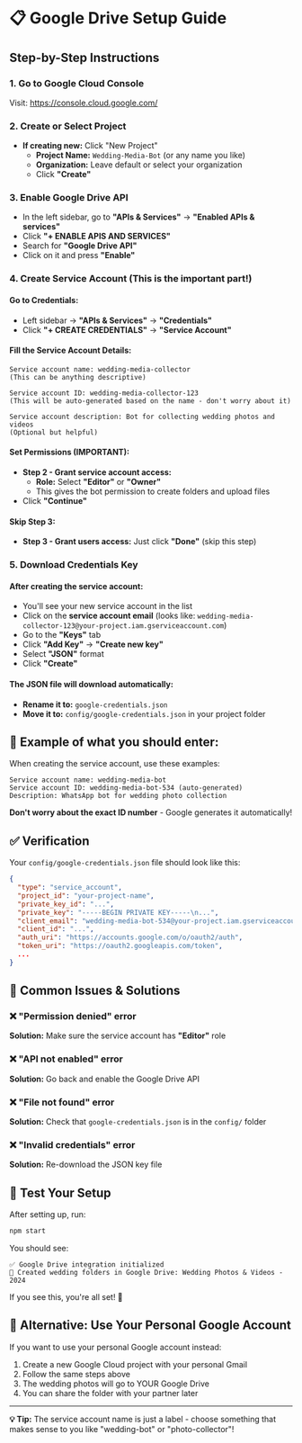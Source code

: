 # 📋 Google Drive Setup Guide

## Step-by-Step Instructions

### 1. Go to Google Cloud Console
Visit: https://console.cloud.google.com/

### 2. Create or Select Project
- **If creating new:** Click "New Project"
  - **Project Name:** `Wedding-Media-Bot` (or any name you like)
  - **Organization:** Leave default or select your organization
  - Click **"Create"**

### 3. Enable Google Drive API
- In the left sidebar, go to **"APIs & Services"** → **"Enabled APIs & services"**
- Click **"+ ENABLE APIS AND SERVICES"**
- Search for **"Google Drive API"**
- Click on it and press **"Enable"**

### 4. Create Service Account (This is the important part!)

#### Go to Credentials:
- Left sidebar → **"APIs & Services"** → **"Credentials"**
- Click **"+ CREATE CREDENTIALS"** → **"Service Account"**

#### Fill the Service Account Details:
```
Service account name: wedding-media-collector
(This can be anything descriptive)

Service account ID: wedding-media-collector-123
(This will be auto-generated based on the name - don't worry about it)

Service account description: Bot for collecting wedding photos and videos
(Optional but helpful)
```

#### Set Permissions (IMPORTANT):
- **Step 2 - Grant service account access:** 
  - **Role:** Select **"Editor"** or **"Owner"**
  - This gives the bot permission to create folders and upload files
- Click **"Continue"**

#### Skip Step 3:
- **Step 3 - Grant users access:** Just click **"Done"** (skip this step)

### 5. Download Credentials Key

#### After creating the service account:
- You'll see your new service account in the list
- Click on the **service account email** (looks like: `wedding-media-collector-123@your-project.iam.gserviceaccount.com`)
- Go to the **"Keys"** tab
- Click **"Add Key"** → **"Create new key"**
- Select **"JSON"** format
- Click **"Create"**

#### The JSON file will download automatically:
- **Rename it to:** `google-credentials.json`
- **Move it to:** `config/google-credentials.json` in your project folder

## 🎯 Example of what you should enter:

When creating the service account, use these examples:

```
Service account name: wedding-media-bot
Service account ID: wedding-media-bot-534 (auto-generated)
Description: WhatsApp bot for wedding photo collection
```

**Don't worry about the exact ID number** - Google generates it automatically!

## ✅ Verification

Your `config/google-credentials.json` file should look like this:

```json
{
  "type": "service_account",
  "project_id": "your-project-name",
  "private_key_id": "...",
  "private_key": "-----BEGIN PRIVATE KEY-----\n...",
  "client_email": "wedding-media-bot-534@your-project.iam.gserviceaccount.com",
  "client_id": "...",
  "auth_uri": "https://accounts.google.com/o/oauth2/auth",
  "token_uri": "https://oauth2.googleapis.com/token",
  ...
}
```

## 🔧 Common Issues & Solutions

### ❌ "Permission denied" error
**Solution:** Make sure the service account has **"Editor"** role

### ❌ "API not enabled" error  
**Solution:** Go back and enable the Google Drive API

### ❌ "File not found" error
**Solution:** Check that `google-credentials.json` is in the `config/` folder

### ❌ "Invalid credentials" error
**Solution:** Re-download the JSON key file

## 🎉 Test Your Setup

After setting up, run:
```bash
npm start
```

You should see:
```
✅ Google Drive integration initialized
📁 Created wedding folders in Google Drive: Wedding Photos & Videos - 2024
```

If you see this, you're all set! 🎊

## 📱 Alternative: Use Your Personal Google Account

If you want to use your personal Google account instead:

1. Create a new Google Cloud project with your personal Gmail
2. Follow the same steps above
3. The wedding photos will go to YOUR Google Drive
4. You can share the folder with your partner later

---

**💡 Tip:** The service account name is just a label - choose something that makes sense to you like "wedding-bot" or "photo-collector"! 